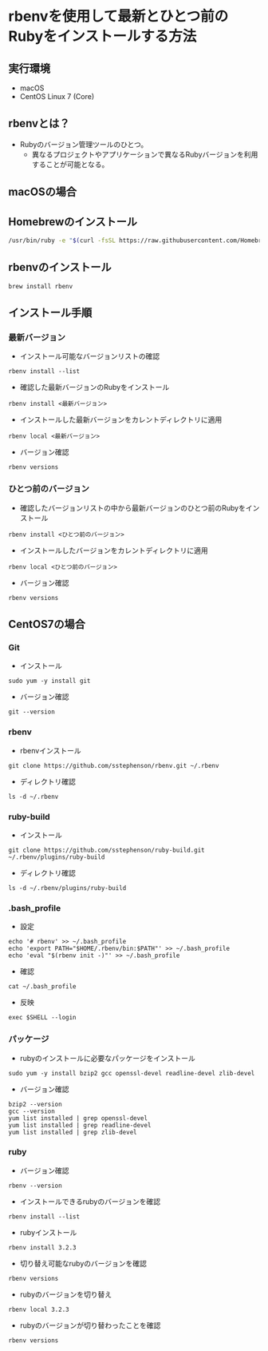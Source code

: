 # rbenvを使用して最新とひとつ前のRubyをインストールする方法
## 実行環境
- macOS
- CentOS Linux 7 (Core)
## rbenvとは？
- Rubyのバージョン管理ツールのひとつ。
  - 異なるプロジェクトやアプリケーションで異なるRubyバージョンを利用することが可能となる。
  
## macOSの場合

## Homebrewのインストール
```bash
/usr/bin/ruby -e "$(curl -fsSL https://raw.githubusercontent.com/Homebrew/install/master/install)"
```

## rbenvのインストール
```
brew install rbenv
```

## インストール手順

### 最新バージョン
- インストール可能なバージョンリストの確認
```
rbenv install --list
```
- 確認した最新バージョンのRubyをインストール
```
rbenv install <最新バージョン>
```
- インストールした最新バージョンをカレントディレクトリに適用
```
rbenv local <最新バージョン>
```
- バージョン確認
```
rbenv versions
```


### ひとつ前のバージョン
- 確認したバージョンリストの中から最新バージョンのひとつ前のRubyをインストール
```
rbenv install <ひとつ前のバージョン>
```
- インストールしたバージョンをカレントディレクトリに適用
```
rbenv local <ひとつ前のバージョン>
```
- バージョン確認
```
rbenv versions
```

## CentOS7の場合

### Git
-  インストール
```
sudo yum -y install git
```


- バージョン確認
```
git --version
```

### rbenv
- rbenvインストール
```
git clone https://github.com/sstephenson/rbenv.git ~/.rbenv
```
- ディレクトリ確認
```
ls -d ~/.rbenv
```

### ruby-build
- インストール
```
git clone https://github.com/sstephenson/ruby-build.git ~/.rbenv/plugins/ruby-build
```
- ディレクトリ確認
```
ls -d ~/.rbenv/plugins/ruby-build
```

### .bash_profile
- 設定
```
echo '# rbenv' >> ~/.bash_profile
echo 'export PATH="$HOME/.rbenv/bin:$PATH"' >> ~/.bash_profile
echo 'eval "$(rbenv init -)"' >> ~/.bash_profile
```

- 確認
```
cat ~/.bash_profile
```

- 反映
```
exec $SHELL --login
```

### パッケージ
- rubyのインストールに必要なパッケージをインストール
```
sudo yum -y install bzip2 gcc openssl-devel readline-devel zlib-devel
```

- バージョン確認
```
bzip2 --version
gcc --version
yum list installed | grep openssl-devel
yum list installed | grep readline-devel
yum list installed | grep zlib-devel
```

### ruby
- バージョン確認
```
rbenv --version
```
- インストールできるrubyのバージョンを確認
```
rbenv install --list
```
- rubyインストール
```
rbenv install 3.2.3
```
- 切り替え可能なrubyのバージョンを確認
```
rbenv versions
```
- rubyのバージョンを切り替え
```
rbenv local 3.2.3
```
- rubyのバージョンが切り替わったことを確認
```
rbenv versions
```
